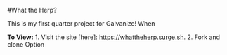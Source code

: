 #What the Herp? 

This is my first quarter project for Galvanize! When

**To View:** 
    1. Visit the site [here]: https://whattheherp.surge.sh.
    2. Fork and clone Option 


